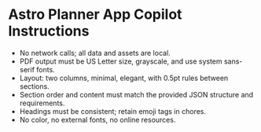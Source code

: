 # Astro Planner App Copilot Instructions

- No network calls; all data and assets are local.
- PDF output must be US Letter size, grayscale, and use system sans-serif fonts.
- Layout: two columns, minimal, elegant, with 0.5pt rules between sections.
- Section order and content must match the provided JSON structure and requirements.
- Headings must be consistent; retain emoji tags in chores.
- No color, no external fonts, no online resources.
